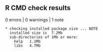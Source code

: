 
## R CMD check results

0 errors | 0 warnings | 1 note

```
* checking installed package size ... NOTE
  installed size is  7.2Mb
  sub-directories of 1Mb or more:
    help   1.1Mb
    libs   4.7Mb
```
